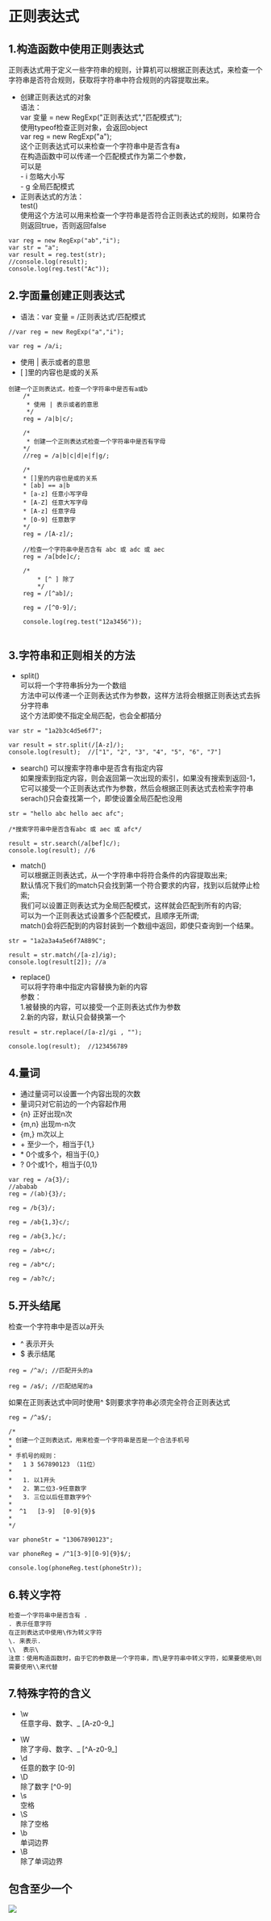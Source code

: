 # 正则表达式
## 1.构造函数中使用正则表达式
正则表达式用于定义一些字符串的规则，计算机可以根据正则表达式，来检查一个字符串是否符合规则，获取将字符串中符合规则的内容提取出来。  
- 创建正则表达式的对象  
    语法：  
        var 变量 = new RegExp("正则表达式","匹配模式");  
        使用typeof检查正则对象，会返回object  
        var reg = new RegExp("a");   
        这个正则表达式可以来检查一个字符串中是否含有a  
        在构造函数中可以传递一个匹配模式作为第二个参数，  
        可以是   
            - i 忽略大小写   
            - g 全局匹配模式  
- 正则表达式的方法：  
test()  
使用这个方法可以用来检查一个字符串是否符合正则表达式的规则，如果符合则返回true，否则返回false  
```
var reg = new RegExp("ab","i");			
var str = "a";
var result = reg.test(str);
//console.log(result);
console.log(reg.test("Ac"));
```
## 2.字面量创建正则表达式
- 语法：var 变量 = /正则表达式/匹配模式  
```
//var reg = new RegExp("a","i");
			
var reg = /a/i;
```
- 使用 | 表示或者的意思  
- [ ]里的内容也是或的关系
```
创建一个正则表达式，检查一个字符串中是否有a或b
	/*
	 * 使用 | 表示或者的意思
	 */
	reg = /a|b|c/;
			
	/*
	 * 创建一个正则表达式检查一个字符串中是否有字母
    */
    //reg = /a|b|c|d|e|f|g/;
			
    /*
    * []里的内容也是或的关系
    * [ab] == a|b
    * [a-z] 任意小写字母
    * [A-Z] 任意大写字母
    * [A-z] 任意字母
    * [0-9] 任意数字
    */
	reg = /[A-z]/;
			
    //检查一个字符串中是否含有 abc 或 adc 或 aec
    reg = /a[bde]c/;
    
    /*
        * [^ ] 除了
        */
    reg = /[^ab]/;
    
    reg = /[^0-9]/;
    
    console.log(reg.test("12a3456"));
			
```
## 3.字符串和正则相关的方法
- split()  
可以将一个字符串拆分为一个数组  
方法中可以传递一个正则表达式作为参数，这样方法将会根据正则表达式去拆分字符串  
这个方法即使不指定全局匹配，也会全都插分
```
var str = "1a2b3c4d5e6f7";

var result = str.split(/[A-z]/);			
console.log(result);  //["1", "2", "3", "4", "5", "6", "7"]
```
- search()
可以搜索字符串中是否含有指定内容  
如果搜索到指定内容，则会返回第一次出现的索引，如果没有搜索到返回-1，
它可以接受一个正则表达式作为参数，然后会根据正则表达式去检索字符串serach()只会查找第一个，即使设置全局匹配也没用
```
str = "hello abc hello aec afc";

/*搜索字符串中是否含有abc 或 aec 或 afc*/

result = str.search(/a[bef]c/);
console.log(result); //6
```
- match()  
可以根据正则表达式，从一个字符串中将符合条件的内容提取出来;  
默认情况下我们的match只会找到第一个符合要求的内容，找到以后就停止检索;  
我们可以设置正则表达式为全局匹配模式，这样就会匹配到所有的内容;  
可以为一个正则表达式设置多个匹配模式，且顺序无所谓;  
match()会将匹配到的内容封装到一个数组中返回，即使只查询到一个结果。
```
str = "1a2a3a4a5e6f7A8B9C";
			
result = str.match(/[a-z]/ig);
console.log(result[2]); //a
```
- replace()  
可以将字符串中指定内容替换为新的内容  
参数：  
1.被替换的内容，可以接受一个正则表达式作为参数  
2.新的内容，默认只会替换第一个
```
result = str.replace(/[a-z]/gi , "");
			
console.log(result);  //123456789
```
## 4.量词
- 通过量词可以设置一个内容出现的次数
- 量词只对它前边的一个内容起作用
- {n} 正好出现n次
- {m,n} 出现m-n次
- {m,} m次以上
- \+ 至少一个，相当于{1,}
- \* 0个或多个，相当于{0,}
- ? 0个或1个，相当于{0,1}
```
var reg = /a{3}/;
//ababab
reg = /(ab){3}/;

reg = /b{3}/;

reg = /ab{1,3}c/;

reg = /ab{3,}c/;

reg = /ab+c/;

reg = /ab*c/;

reg = /ab?c/;
```
## 5.开头结尾
检查一个字符串中是否以a开头  
- ^ 表示开头
- $ 表示结尾  
```
reg = /^a/; //匹配开头的a
			
reg = /a$/; //匹配结尾的a
```
如果在正则表达式中同时使用^ $则要求字符串必须完全符合正则表达式
```
reg = /^a$/;
```
```
/*
* 创建一个正则表达式，用来检查一个字符串是否是一个合法手机号
* 
* 手机号的规则：
* 	1 3 567890123 （11位）
* 	
* 	1. 以1开头
*   2. 第二位3-9任意数字
* 	3. 三位以后任意数字9个
* 
*  ^1   [3-9]  [0-9]{9}$  
* 
*/

var phoneStr = "13067890123";

var phoneReg = /^1[3-9][0-9]{9}$/;

console.log(phoneReg.test(phoneStr));

```
## 6.转义字符
    检查一个字符串中是否含有 .  
    . 表示任意字符  
    在正则表达式中使用\作为转义字符  
    \. 来表示.  
    \\  表示\  
    注意：使用构造函数时，由于它的参数是一个字符串，而\是字符串中转义字符，如果要使用\则需要使用\\来代替
## 7.特殊字符的含义
- \w   
任意字母、数字、_  [A-z0-9_]
* \W  
除了字母、数字、_  [^A-z0-9_]
* \d  
任意的数字 [0-9]
* \D  
除了数字 [^0-9]
* \s  
空格
* \S  
除了空格
* \b  
单词边界
* \B  
除了单词边界

## 包含至少一个
![](img/包含至少一个.png)

